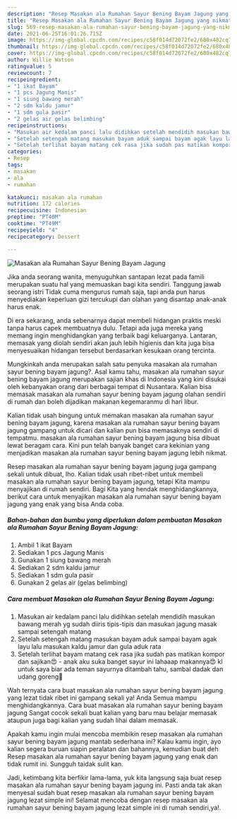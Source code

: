 ```yaml
---
description: "Resep Masakan ala Rumahan Sayur Bening Bayam Jagung yang nikmat dan Mudah Dibuat"
title: "Resep Masakan ala Rumahan Sayur Bening Bayam Jagung yang nikmat dan Mudah Dibuat"
slug: 569-resep-masakan-ala-rumahan-sayur-bening-bayam-jagung-yang-nikmat-dan-mudah-dibuat
date: 2021-06-25T16:01:26.715Z
image: https://img-global.cpcdn.com/recipes/c58f014d72072fe2/680x482cq70/masakan-ala-rumahan-sayur-bening-bayam-jagung-foto-resep-utama.jpg
thumbnail: https://img-global.cpcdn.com/recipes/c58f014d72072fe2/680x482cq70/masakan-ala-rumahan-sayur-bening-bayam-jagung-foto-resep-utama.jpg
cover: https://img-global.cpcdn.com/recipes/c58f014d72072fe2/680x482cq70/masakan-ala-rumahan-sayur-bening-bayam-jagung-foto-resep-utama.jpg
author: Willie Watson
ratingvalue: 5
reviewcount: 7
recipeingredient:
- "1 ikat Bayam"
- "1 pcs Jagung Manis"
- "1 siung bawang merah"
- "2 sdm kaldu jamur"
- "1 sdm gula pasir"
- "2 gelas air gelas belimbing"
recipeinstructions:
- "Masukan air kedalam panci lalu didihkan setelah mendidih masukan bawang merah yg sudah diiris tipis-tipis dan masukan jagung masak sampai setengah matang"
- "Setelah setengah matang masukan bayam aduk sampai bayam agak layu lalu masukan kaldu jamur dan gula aduk rata"
- "Setelah terlihat bayam matang cek rasa jika sudah pas matikan kompor dan sajikan😍 anak aku suka banget sayur ini lahaaap makannya😍 kl untuk saya biar ada teman sayurnya ditambah tahu, sambal dadak dan udang goreng🤤"
categories:
- Resep
tags:
- masakan
- ala
- rumahan

katakunci: masakan ala rumahan 
nutrition: 172 calories
recipecuisine: Indonesian
preptime: "PT40M"
cooktime: "PT49M"
recipeyield: "4"
recipecategory: Dessert

---
```



![Masakan ala Rumahan Sayur Bening Bayam Jagung](https://img-global.cpcdn.com/recipes/c58f014d72072fe2/680x482cq70/masakan-ala-rumahan-sayur-bening-bayam-jagung-foto-resep-utama.jpg)

Jika anda seorang wanita, menyuguhkan santapan lezat pada famili merupakan suatu hal yang memuaskan bagi kita sendiri. Tanggung jawab seorang istri Tidak cuma mengurus rumah saja, tapi anda pun harus menyediakan keperluan gizi tercukupi dan olahan yang disantap anak-anak harus enak.

Di era  sekarang, anda sebenarnya dapat membeli hidangan praktis meski tanpa harus capek membuatnya dulu. Tetapi ada juga mereka yang memang ingin menghidangkan yang terbaik bagi keluarganya. Lantaran, memasak yang diolah sendiri akan jauh lebih higienis dan kita juga bisa menyesuaikan hidangan tersebut berdasarkan kesukaan orang tercinta. 



Mungkinkah anda merupakan salah satu penyuka masakan ala rumahan sayur bening bayam jagung?. Asal kamu tahu, masakan ala rumahan sayur bening bayam jagung merupakan sajian khas di Indonesia yang kini disukai oleh kebanyakan orang dari berbagai tempat di Nusantara. Kalian bisa memasak masakan ala rumahan sayur bening bayam jagung olahan sendiri di rumah dan boleh dijadikan makanan kegemaranmu di hari libur.

Kalian tidak usah bingung untuk memakan masakan ala rumahan sayur bening bayam jagung, karena masakan ala rumahan sayur bening bayam jagung gampang untuk dicari dan kalian pun bisa memasaknya sendiri di tempatmu. masakan ala rumahan sayur bening bayam jagung bisa dibuat lewat beragam cara. Kini pun telah banyak banget cara kekinian yang menjadikan masakan ala rumahan sayur bening bayam jagung lebih nikmat.

Resep masakan ala rumahan sayur bening bayam jagung juga gampang sekali untuk dibuat, lho. Kalian tidak usah ribet-ribet untuk membeli masakan ala rumahan sayur bening bayam jagung, tetapi Kita mampu menyajikan di rumah sendiri. Bagi Kita yang hendak menghidangkannya, berikut cara untuk menyajikan masakan ala rumahan sayur bening bayam jagung yang enak yang bisa Anda coba.

<!--inarticleads1-->

##### Bahan-bahan dan bumbu yang diperlukan dalam pembuatan Masakan ala Rumahan Sayur Bening Bayam Jagung:

1. Ambil 1 ikat Bayam
1. Sediakan 1 pcs Jagung Manis
1. Gunakan 1 siung bawang merah
1. Sediakan 2 sdm kaldu jamur
1. Sediakan 1 sdm gula pasir
1. Gunakan 2 gelas air (gelas belimbing)




<!--inarticleads2-->

##### Cara membuat Masakan ala Rumahan Sayur Bening Bayam Jagung:

1. Masukan air kedalam panci lalu didihkan setelah mendidih masukan bawang merah yg sudah diiris tipis-tipis dan masukan jagung masak sampai setengah matang
1. Setelah setengah matang masukan bayam aduk sampai bayam agak layu lalu masukan kaldu jamur dan gula aduk rata
1. Setelah terlihat bayam matang cek rasa jika sudah pas matikan kompor dan sajikan😍 - anak aku suka banget sayur ini lahaaap makannya😍 kl untuk saya biar ada teman sayurnya ditambah tahu, sambal dadak dan udang goreng🤤




Wah ternyata cara buat masakan ala rumahan sayur bening bayam jagung yang lezat tidak ribet ini gampang sekali ya! Anda Semua mampu menghidangkannya. Cara buat masakan ala rumahan sayur bening bayam jagung Sangat cocok sekali buat kalian yang baru mau belajar memasak ataupun juga bagi kalian yang sudah lihai dalam memasak.

Apakah kamu ingin mulai mencoba membikin resep masakan ala rumahan sayur bening bayam jagung mantab sederhana ini? Kalau kamu ingin, ayo kalian segera buruan siapin peralatan dan bahannya, kemudian buat deh Resep masakan ala rumahan sayur bening bayam jagung yang enak dan tidak rumit ini. Sungguh taidak sulit kan. 

Jadi, ketimbang kita berfikir lama-lama, yuk kita langsung saja buat resep masakan ala rumahan sayur bening bayam jagung ini. Pasti anda tak akan menyesal sudah buat resep masakan ala rumahan sayur bening bayam jagung lezat simple ini! Selamat mencoba dengan resep masakan ala rumahan sayur bening bayam jagung lezat simple ini di rumah sendiri,ya!.


